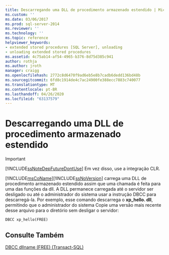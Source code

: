 ```yaml
---
title: Descarregando uma DLL de procedimento armazenado estendido | Microsoft Docs
ms.custom: ''
ms.date: 03/06/2017
ms.prod: sql-server-2014
ms.reviewer: ''
ms.technology: ''
ms.topic: reference
helpviewer_keywords:
- extended stored procedures [SQL Server], unloading
- unloading extended stored procedures
ms.assetid: 4c75ab14-af54-4965-b376-8d75d385c941
author: rothja
ms.author: jroth
manager: craigg
ms.openlocfilehash: 2772c8d6470f9ad6eb5e8b7cadb6dedd136bd48b
ms.sourcegitcommit: 6fd8c1914de4c7ac24900fe388ecc7883c740077
ms.translationtype: MT
ms.contentlocale: pt-BR
ms.lasthandoff: 04/26/2020
ms.locfileid: "63137579"
---
```

# <a name="unloading-an-extended-stored-procedure-dll"></a>Descarregando uma DLL de procedimento armazenado estendido
    
> [!IMPORTANT]  
>  [!INCLUDE[ssNoteDepFutureDontUse](../../includes/ssnotedepfuturedontuse-md.md)] Em vez disso, use a integração CLR.  
  
 [!INCLUDE[msCoName](../../includes/msconame-md.md)][!INCLUDE[ssNoVersion](../../includes/ssnoversion-md.md)] carrega uma DLL de procedimento armazenado estendido assim que uma chamada é feita para uma das funções da dll. A DLL permanece carregada até o servidor ser desligado ou até o administrador do sistema usar a instrução DBCC para descarregá-la. Por exemplo, esse comando descarrega o **xp_hello. dll**, permitindo que o administrador do sistema Copie uma versão mais recente desse arquivo para o diretório sem desligar o servidor:  
  
```  
DBCC xp_hello(FREE)  
```  
  
## <a name="see-also"></a>Consulte Também  
 [DBCC dllname &#40;FREE&#41; &#40;Transact-SQL&#41;](/sql/t-sql/database-console-commands/dbcc-dllname-free-transact-sql)  
  
  

